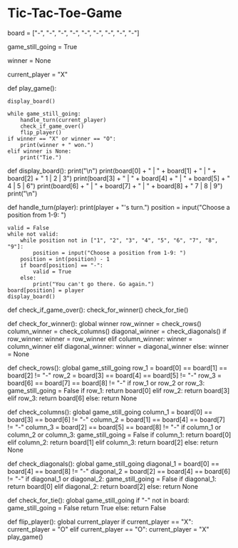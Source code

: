 # Tic-Tac-Toe-Game

board = ["-", "-", "-",
         "-", "-", "-",
         "-", "-", "-"]

game_still_going = True

winner = None

current_player = "X"

def play_game():

    display_board()

    while game_still_going:
        handle_turn(current_player)
        check_if_game_over()
        flip_player()
    if winner == "X" or winner == "O":
        print(winner + " won.")
    elif winner is None:
        print("Tie.")

def display_board():
    print("\n")
    print(board[0] + " | " + board[1] + " | " + board[2] + "     1 | 2 | 3")
    print(board[3] + " | " + board[4] + " | " + board[5] + "     4 | 5 | 6")
    print(board[6] + " | " + board[7] + " | " + board[8] + "     7 | 8 | 9")
    print("\n")

def handle_turn(player):
    print(player + "'s turn.")
    position = input("Choose a position from 1-9: ")


    valid = False
    while not valid:
        while position not in ["1", "2", "3", "4", "5", "6", "7", "8", "9"]:
            position = input("Choose a position from 1-9: ")
        position = int(position) - 1
        if board[position] == "-":
            valid = True
        else:
            print("You can't go there. Go again.")
    board[position] = player
    display_board()

def check_if_game_over():
    check_for_winner()
    check_for_tie()

def check_for_winner():
    global winner
    row_winner = check_rows()
    column_winner = check_columns()
    diagonal_winner = check_diagonals()
    if row_winner:
        winner = row_winner
    elif column_winner:
        winner = column_winner
    elif diagonal_winner:
        winner = diagonal_winner
    else:
        winner = None

def check_rows():
    global game_still_going
    row_1 = board[0] == board[1] == board[2] != "-"
    row_2 = board[3] == board[4] == board[5] != "-"
    row_3 = board[6] == board[7] == board[8] != "-"
    if row_1 or row_2 or row_3:
        game_still_going = False
    if row_1:
        return board[0]
    elif row_2:
        return board[3]
    elif row_3:
        return board[6]
    else:
        return None

def check_columns():
    global game_still_going
    column_1 = board[0] == board[3] == board[6] != "-"
    column_2 = board[1] == board[4] == board[7] != "-"
    column_3 = board[2] == board[5] == board[8] != "-"
    if column_1 or column_2 or column_3:
        game_still_going = False
    if column_1:
        return board[0]
    elif column_2:
        return board[1]
    elif column_3:
        return board[2]
    else:
        return None

def check_diagonals():
    global game_still_going
    diagonal_1 = board[0] == board[4] == board[8] != "-"
    diagonal_2 = board[2] == board[4] == board[6] != "-"
    if diagonal_1 or diagonal_2:
        game_still_going = False
    if diagonal_1:
        return board[0]
    elif diagonal_2:
        return board[2]
    else:
        return None

def check_for_tie():
    global game_still_going
    if "-" not in board:
        game_still_going = False
        return True
    else:
        return False

def flip_player():
    global current_player
    if current_player == "X":
        current_player = "O"
    elif current_player == "O":
        current_player = "X"
play_game()
